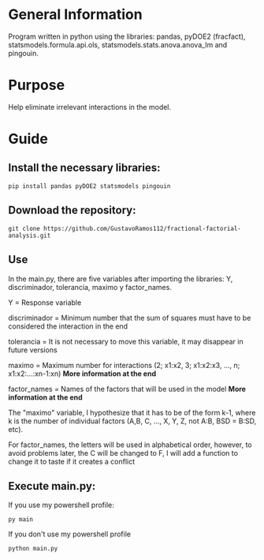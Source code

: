 # General Information

Program written in python using the libraries: pandas, pyDOE2 (fracfact), statsmodels.formula.api.ols, statsmodels.stats.anova.anova_lm and pingouin.

# Purpose

Help eliminate irrelevant interactions in the model.

# Guide

## Install the necessary libraries:
```
pip install pandas pyDOE2 statsmodels pingouin
```

## Download the repository:
```
git clone https://github.com/GustavoRamos112/fractional-factorial-analysis.git
```
## Use

In the main.py, there are five variables after importing the libraries: Y, discriminador, tolerancia, maximo y factor_names.
 
Y = Response variable

discriminador = Minimum number that the sum of squares must have to be considered the interaction in the end

tolerancia = It is not necessary to move this variable, it may disappear in future versions

maximo = Maximum number for interactions (2; x1:x2, 3; x1:x2:x3, ..., n; x1:x2:...:xn-1:xn) **More information at the end**

factor_names = Names of the factors that will be used in the model **More information at the end**


The "maximo" variable, I hypothesize that it has to be of the form k-1, where k is the number of individual factors (A,B, C, ..., X, Y, Z, not A:B, BSD = B:SD, etc).

For factor_names, the letters will be used in alphabetical order, however, to avoid problems later, the C will be changed to F, I will add a function to change it to taste if it creates a conflict

## Execute main.py:
If you use my powershell profile:
```
py main
```
If you don't use my powershell profile
```
python main.py
```
